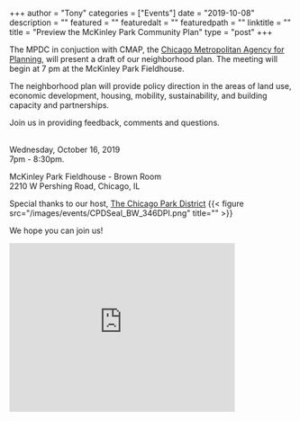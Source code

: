 
+++
author = "Tony"
categories = ["Events"]
date = "2019-10-08"
description = ""
featured = ""
featuredalt = ""
featuredpath = ""
linktitle = ""
title = "Preview the McKinley Park Community Plan"
type = "post"
+++

The MPDC in conjuction with CMAP, the [Chicago Metropolitan Agency for Planning](https://www.cmap.illinois.gov), will present a draft of our neighborhood plan. The meeting will begin at 7 pm at the McKinley Park Fieldhouse. 

The neighborhood plan will provide policy direction in the areas of land use, economic development, housing, mobility, sustainability,
and building capacity and partnerships.

Join us in providing feedback, comments and questions.
 
</br>Wednesday, October 16, 2019 
</br>7pm - 8:30pm. </br>

McKinley Park Fieldhouse - Brown Room <br/>
2210 W Pershing Road, Chicago, IL<br/>  

Special thanks to our host,  <a href="https://www.chicagoparkdistrict.com"> The Chicago Park District</a>
{{< figure src="/images/events/CPDSeal_BW_346DPI.png" title="" >}}

We hope you can join us! 

<iframe src="https://www.google.com/maps/embed?pb=!1m14!1m8!1m3!1d11892.847014990308!2d-87.6824446!3d41.8237382!3m2!1i1024!2i768!4f13.1!3m3!1m2!1s0x0%3A0xbe30199e6e1392b3!2sMcKinley+Park!5e0!3m2!1sen!2sus!4v1525268038252" width="400" height="300" frameborder="0" style="border:0" allowfullscreen></iframe>
<br/>
<br/>
